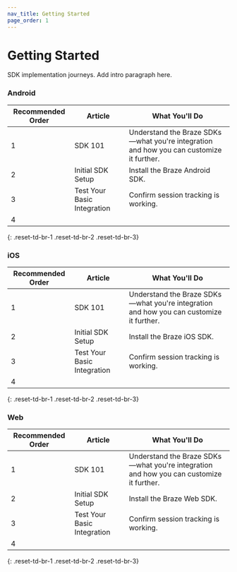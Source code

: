 ```yaml
---
nav_title: Getting Started
page_order: 1
---
```


# Getting Started

SDK implementation journeys. Add intro paragraph here.

### Android

| Recommended Order | Article | What You'll Do |
| --- | --- | --- |
| 1 | SDK 101 | Understand the Braze SDKs—what you're integration and how you can customize it further. |
| 2 | Initial SDK Setup | Install the Braze Android SDK. | 
| 3 | Test Your Basic Integration | Confirm session tracking is working. |
| 4 | | | 
{: .reset-td-br-1 .reset-td-br-2 .reset-td-br-3}

### iOS

| Recommended Order | Article | What You'll Do |
| --- | --- | --- |
| 1 | SDK 101 | Understand the Braze SDKs—what you're integration and how you can customize it further. |
| 2 | Initial SDK Setup | Install the Braze iOS SDK. | 
| 3 | Test Your Basic Integration | Confirm session tracking is working. |
| 4 | | | 
{: .reset-td-br-1 .reset-td-br-2 .reset-td-br-3}

### Web

| Recommended Order | Article | What You'll Do |
| --- | --- | --- |
| 1 | SDK 101 | Understand the Braze SDKs—what you're integration and how you can customize it further. |
| 2 | Initial SDK Setup | Install the Braze Web SDK. | 
| 3 | Test Your Basic Integration | Confirm session tracking is working. |
| 4 | | | 
{: .reset-td-br-1 .reset-td-br-2 .reset-td-br-3}

